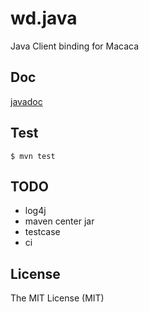 # wd.java

Java Client binding for Macaca

## Doc

[javadoc](//macacajs.github.io/macacajs/wd.java/doc/)

## Test

```shell
$ mvn test
```

## TODO

- log4j
- maven center jar
- testcase
- ci

## License

The MIT License (MIT)
